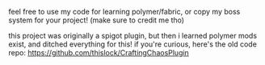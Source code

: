 feel free to use my code for learning polymer/fabric,
or copy my boss system for your project! (make sure to credit me tho)

this project was originally a spigot plugin, but then i learned polymer mods exist, and ditched everything for this!
if you're curious, here's the old code repo: https://github.com/thislock/CraftingChaosPlugin
